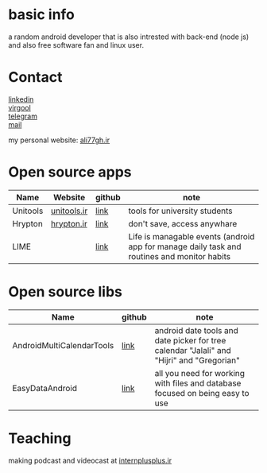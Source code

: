 # basic info

a random android developer that is also intrested with back-end (node js) <br>
and also free software fan and linux user.


# Contact
[linkedin](https://www.linkedin.com/in/ali-ghahremani-19812016b/) <br>
[virgool](https://virgool.io/@ali77gh)<br>
[telegram](https://t.me/ali77gha)<br>
[mail](mailto:alighahremani1377@gmail.com)<br>

my personal website: [ali77gh.ir](ali77gh.ir)


# Open source apps

| Name     | Website                             | github         | note |
| -------- | ----------------------------------- | -------------  | ---- |
| Unitools | [unitools.ir](https://unitools.ir/) | [link](https://github.com/unitools-apps/UniTools-android)      | tools for university students |
| Hrypton  | [hrypton.ir](https://hrypton.ir/)   | [link](https://github.com/ali77gh/Hrypton-droid)      | don't save, access anywhare |
| LIME     |                                     | [link](https://github.com/ali77gh/LIME)    | Life is managable events (android app for manage daily task and routines and monitor habits|


# Open source libs
| Name                      | github         | note |
| ------------------------- | -------------  | ---- |
| AndroidMultiCalendarTools | [link](https://github.com/hooshkar/AndroidMultiCalendarTools)      | android date tools and date picker for tree calendar "Jalali" and "Hijri" and "Gregorian"  |
| EasyDataAndroid           | [link](https://github.com/ali77gh/EasyDataAndroid)      | all you need for working with files and database focused on being easy to use  |


# Teaching 
making podcast and videocast at [internplusplus.ir](internplusplus.ir)

